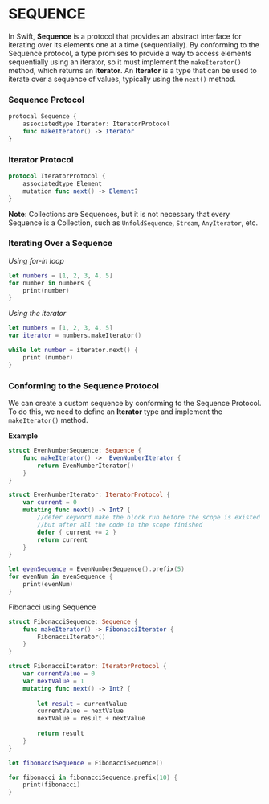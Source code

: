 # SEQUENCE

In Swift, **Sequence** is a protocol that provides an abstract interface for iterating over its elements one at a time (sequentially). By conforming to the Sequence protocol, a type promises to provide a way to access elements sequentially using an iterator, so it must implement the ```makeIterator()``` method, which returns an **Iterator**. An **Iterator** is a type that can be used to iterate over a sequence of values, typically using the ```next()``` method.

### Sequence Protocol 

```swift
protocal Sequence {
	associatedtype Iterator: IteratorProtocol
	func makeIterator() -> Iterator
}
```

### Iterator Protocol

```swift
protocol IteratorProtocol {
	associatedtype Element
	mutation func next() -> Element?
}
```

**Note**: Collections are Sequences, but it is not necessary that every Sequence is a Collection, such as ```UnfoldSequence```, ```Stream```, ```AnyIterator```, etc.

### Iterating Over a Sequence

*Using for-in loop*

```swift
let numbers = [1, 2, 3, 4, 5]
for number in numbers {
	print(number)
}
```
*Using the iterator*

```swift
let numbers = [1, 2, 3, 4, 5]
var iterator = numbers.makeIterator()

while let number = iterator.next() {
	print (number)
}
```
### Conforming to the Sequence Protocol

We can create a custom sequence by conforming to the Sequence Protocol. To do this, we need to define an **Iterator** type and implement the ```makeIterator()``` method.

**Example**

```swift
struct EvenNumberSequence: Sequence {
    func makeIterator() ->  EvenNumberIterator {
        return EvenNumberIterator()
    }
}

struct EvenNumberIterator: IteratorProtocol {
    var current = 0
    mutating func next() -> Int? {
        //defer keyword make the block run before the scope is existed
        //but after all the code in the scope finished
        defer { current += 2 }
        return current
    }
}

let evenSequence = EvenNumberSequence().prefix(5)
for evenNum in evenSequence {
    print(evenNum)
}
```
Fibonacci using Sequence

```swift
struct FibonacciSequence: Sequence {
    func makeIterator() -> FibonacciIterator {
        FibonacciIterator()
    }
}

struct FibonacciIterator: IteratorProtocol {
    var currentValue = 0
    var nextValue = 1
    mutating func next() -> Int? {
        
        let result = currentValue
        currentValue = nextValue
        nextValue = result + nextValue
        
        return result
    }
}

let fibonacciSequence = FibonacciSequence()

for fibonacci in fibonacciSequence.prefix(10) {
    print(fibonacci)
}
```
